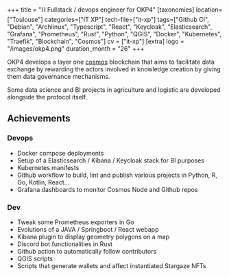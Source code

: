+++
title = "⛓️ Fullstack / devops engineer for OKP4"
[taxonomies]
location=["Toulouse"]
categories=["IT XP"]
tech-file=["it-xp"]
tags=["Github CI", "Debian", "Archlinux", "Typescript", "React", "Keycloak", "Elasticsearch", "Grafana", "Prometheus", "Rust", "Python", "QGIS", "Docker", "Kubernetes", "Traefik", "Blockchain", "Cosmos"]
cv = ["it-xp"]
[extra]
logo = "/images/okp4.png"
duration_month = "26"
+++

OKP4 develops a layer one [cosmos](https://github.com/cosmos/cosmos-sdk) blockchain that aims to facilitate data exchange by rewarding the actors involved in knowledge creation by giving them data governance mechanisms.

<!-- more -->

Some data science and BI projects in agriculture and logistic are developed alongside the protocol itself.

## Achievements

### Devops

- Docker compose deployments
- Setup of a Elasticsearch / Kibana / Keycloak stack for BI purposes
- Kubernetes manifests
- Github workflow to build, lint and publish various projects in Python, R, Go, Kotlin, React...
- Grafana dashboards to monitor Cosmos Node and Github repos

### Dev

- Tweak some Prometheus exporters in Go
- Evolutions of a JAVA / Springboot / React webapp
- Kibana plugin to display geometry polygons on a map
- Discord bot functionalities in Rust
- Github action to automatically follow contributors
- QGIS scripts
- Scripts that generate wallets and affect instantiated Stargaze NFTs
